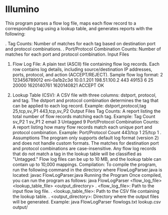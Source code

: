 # Illumino
This program parses a flow log file, maps each flow record to a corresponding tag using a lookup table, and generates reports with the following:

. Tag Counts: Number of matches for each tag based on destination port and protocol combinations.
. Port/Protocol Combination Counts: Number of matches for each port and protocol combination.
Input Files
1. Flow Log File: A plain text (ASCII) file containing flow log records. Each row contains log details, including source/destination IP addresses, ports, protocol, and action (ACCEPT/REJECT).
Sample flow log format:
2 123456789012 eni-0a1b2c3d 10.0.1.201 198.51.100.2 443 49153 6 25 20000 1620140761 1620140821 ACCEPT OK

2. Lookup Table (CSV): A CSV file with three columns: dstport, protocol, and tag. The dstport and protocol combination determines the tag that can be applied to each log record.
   Example:
   dstport,protocol,tag
    25,tcp,sv_P1
    443,tcp,sv_P2
Output Files
Tag Counts: A report listing the total number of flow records matching each tag.
 Example:
Tag   Count
sv_P2  1
sv_P1  2
email  3
Untagged 9
Port/Protocol Combination Counts: A report listing how many flow records match each unique port and protocol combination.
 Example:
Port/Protocol   Count
443/tcp         1
25/tcp          1
. Assumptions
The program only supports default log format (version 2) and does not handle custom formats.
The matches for destination port and protocol combinations are case-insensitive.
Any flow log records that do not match a tag in the lookup table will be classified as "Untagged."
Flow log files can be up to 10 MB, and the lookup table can contain up to 10,000 mappings.
Compilation:
To compile the program, run the following command in the directory where FlowLogParser.java is located:
javac FlowLogParser.java
Running the Program
Once compiled, you can run the program as follows:
java FlowLogParser <flow_log_file> <lookup_table_file> <output_directory>
. <flow_log_file>: Path to the input flow log file.
. <lookup_table_file>: Path to the CSV file containing the lookup table.
. <output_directory>: Directory where the output files will be generated.
Example: java FlowLogParser flowlogs.txt lookup.csv output/







